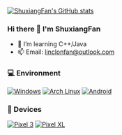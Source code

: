 <!--
**ReallySnow/ReallySnow** is a ✨ _special_ ✨ repository because its `README.md` (this file) appears on your GitHub profile.

Here are some ideas to get you started:

- 🔭 I’m currently working on ...
- 🌱 I’m currently learning Android
- 👯 I’m looking to collaborate on ...
- 🤔 I’m looking for help with ...
- 💬 Ask me about ...
- 📫 How to reach me: ...
- 😄 Pronouns: ...
- ⚡ Fun fact: ...
-->
[![ShuxiangFan's GitHub stats](https://github-readme-stats.vercel.app/api?username=shuxiangfan)](https://github.com/anuraghazra/github-readme-stats)

### Hi there 👋 I'm ShuxiangFan
- 🌱 I’m learning C++/Java
- 📫 Email: linclonfan@outlook.com

### 💻 Environment
[![Windows](https://img.shields.io/badge/Env-Windows-00BBFF?style=flat-square&logo=Windows&logoColor=FFFFFF&labelColor=00BBFF)](https://www.microsoft.com/windows10)
[![Arch Linux](https://img.shields.io/badge/Env-Arch%20Linux-008BFF?style=flat-square&logo=arch-linux&logoColor=FFFFFF&labelColor=008BFF)](https://archlinux.org)
[![Android](https://img.shields.io/badge/MobEnv-Android-00C000?style=flat-square&logo=android&logoColor=FFFFFF&labelColor=00C000)](https://www.android.com/android-11/)

### 📱 Devices
[![Pixel 3](https://img.shields.io/badge/Device-Pixel3-00C000?style=flat-square&logo=google&logoColor=FFFFFF&labelColor=00C000)](https://store.google.com/)
[![Pixel XL](https://img.shields.io/badge/Device-PixelXL-00C000?style=flat-square&logo=google&logoColor=FFFFFF&labelColor=00C000)](https://store.google.com/)

